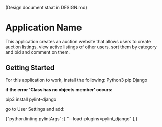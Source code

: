 (Design document staat in DESIGN.md)

# Application Name

This application creates an auction website that allows users to create auction listings, 
view active listings of other users, sort them by category and bid and comment on them.

## Getting Started

For this application to work, install the following:
Python3
pip
Django


**if the error 'Class has no objects member' occurs:**

pip3 install pylint-django

go to User Settings and add:

{"python.linting.pylintArgs": [
     "--load-plugins=pylint_django"
],}
